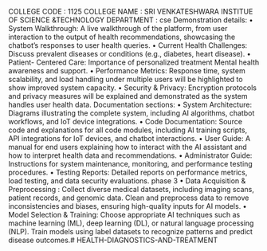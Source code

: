 COLLEGE CODE : 1125 COLLEGE NAME : SRI VENKATESHWARA INSTITUE OF SCIENCE &TECHNOLOGY DEPARTMENT : cse Demonstration details: • System Walkthrough: A live walkthrough of the platform, from user interaction to the output of health recommendations, showcasing the chatbot’s responses to user health queries. • Current Health Challenges: Discuss prevalent diseases or conditions (e.g., diabetes, heart disease). • Patient- Centered Care: Importance of personalized treatment Mental health awareness and support. • Performance Metrics: Response time, system scalability, and load handling under multiple users will be highlighted to show improved system capacity. • Security & Privacy: Encryption protocols and privacy measures will be explained and demonstrated as the system handles user health data. Documentation sections: • System Architecture: Diagrams illustrating the complete system, including AI algorithms, chatbot workflows, and IoT device integrations. • Code Documentation: Source code and explanations for all code modules, including AI training scripts, API integrations for IoT devices, and chatbot interactions. • User Guide: A manual for end users explaining how to interact with the AI assistant and how to interpret health data and recommendations. • Administrator Guide: Instructions for system maintenance, monitoring, and performance testing procedures. • Testing Reports: Detailed reports on performance metrics, load testing, and data security evaluations. phase 3 • Data Acquisition & Preprocessing : Collect diverse medical datasets, including imaging scans, patient records, and genomic data. Clean and preprocess data to remove inconsistencies and biases, ensuring high-quality inputs for AI models. • Model Selection & Training: Choose appropriate AI techniques such as machine learning (ML), deep learning (DL), or natural language processing (NLP). Train models using label datasets to recognize patterns and predict disease outcomes.# HEALTH-DIAGNOSTICS-AND-TREATMENT

